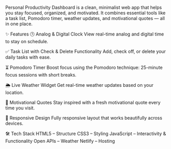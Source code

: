 Personal Productivity Dashboard is a clean, minimalist web app that helps you stay focused, organized, and motivated.
It combines essential tools like a task list, Pomodoro timer, weather updates, and motivational quotes — all in one place.

✨ Features
🕒 Analog & Digital Clock
View real-time analog and digital time to stay on schedule.

✅ Task List with Check & Delete Functionality
Add, check off, or delete your daily tasks with ease.

⏳ Pomodoro Timer
Boost focus using the Pomodoro technique: 25-minute focus sessions with short breaks.

🌦️ Live Weather Widget
Get real-time weather updates based on your location.

💬 Motivational Quotes
Stay inspired with a fresh motivational quote every time you visit.

📱 Responsive Design
Fully responsive layout that works beautifully across devices.

🛠️ Tech Stack
HTML5 – Structure
CSS3 – Styling
JavaScript – Interactivity & Functionality
Open APIs – Weather
Netlify – Hosting

